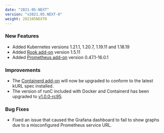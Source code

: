 ```yaml
---
date: "2021-05-NEXT"
version: "v2021.05.NEXT-0"
weight: 202105NEXT0
---
```


### <span class="label label-green">New Features</span>
- Added Kubernetes versions 1.21.1, 1.20.7, 1.19.11 and 1.18.19
- Added [Rook add-on](/docs/add-ons/rook) version 1.5.11
- Added [Prometheus add-on](/docs/add-ons/prometheus) version 0.47.1-16.0.1

### <span class="label label-blue">Improvements</span>
- The [Containerd add-on](/docs/add-ons/containerd) will now be upgraded to conform to the latest kURL spec installed.
- The version of runC included with Docker and Containerd has been upgraded to [v1.0.0-rc95](https://github.com/opencontainers/runc/releases/tag/v1.0.0-rc95).

### <span class="label label-orange">Bug Fixes</span>
- Fixed an issue that caused the Grafana dashboard to fail to show graphs due to a misconfigured Prometheus service URL.
